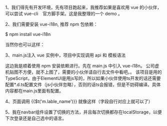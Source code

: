 1、我们得先有开发环境，先有项目跑起来，我推荐如果是喜欢用 vue 的小伙伴，可以尝试 vue-cli　官方脚手架。这是我整理的一个 demo 。

2、我们需要安装 vue-i18n, 推荐 npm 包依赖：

$ npm install vue-i18n

当然你也可以这样：

<script src="https://unpkg.com/vue/dist/vue.js"></script>
<script src="https://unpkg.com/vue-i18n/dist/vue-i18n.js"></script>

3、main.js注入 vue 实例中，项目中实现调用 api 和 模板语法

这边我是顺着使用 npm 安装依赖进行。先在 main.js 中引入 vue-i18n。
公司虚机贴图不方便，就不上图了，需要的小伙伴请自行去文件中看吧。。
该项目是用的TypeScript，由于ElementUI是用js写的，所以如果小伙伴使用ts开发的话还需要配置*.d.ts配置文件（js小伙伴忽略），否则的话ts会报错，但是不妨碍编译。具体内容都在main.js里面有配置。

4、页面调用 {{$t('m.lable_name')}} 就像这样（字段自行对应上就可以了）

5、我在navbar组件设置了切换的方法，并且每次切换都存在localStorage，以便下次登录还是自己选中的语言。

